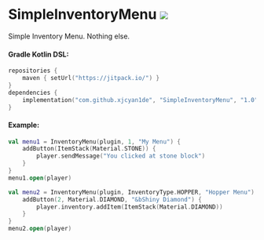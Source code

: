 # SimpleInventoryMenu [![](https://jitpack.io/v/XjCyan1de/SimpleInventoryMenu.svg)](https://jitpack.io/#XjCyan1de/SimpleInventoryMenu)
Simple Inventory Menu. Nothing else.

#### Gradle Kotlin DSL:
```kotlin
repositories {
    maven { setUrl("https://jitpack.io/") }
}
dependencies {
    implementation("com.github.xjcyan1de", "SimpleInventoryMenu", "1.0")
}
```

#### Example:
```kotlin
val menu1 = InventoryMenu(plugin, 1, "My Menu") {
    addButton(ItemStack(Material.STONE)) {
        player.sendMessage("You clicked at stone block")
    }
}
menu1.open(player)

val menu2 = InventoryMenu(plugin, InventoryType.HOPPER, "Hopper Menu") {
    addButton(2, Material.DIAMOND, "&bShiny Diamond") {
        player.inventory.addItem(ItemStack(Material.DIAMOND))
    }
}
menu2.open(player)
```